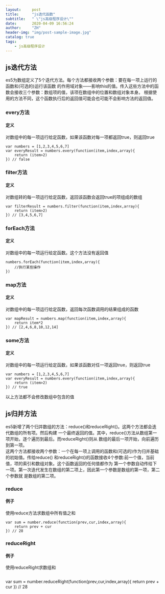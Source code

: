 ```yaml
---
layout:     post
title:      "js迭代函数"
subtitle:   " \"js高级程序设计\""
date:       2020-04-09 16:56:24
author:     "ZH"
header-img: "img/post-sample-image.jpg"
catalog: true
tags:
    - js高级程序设计
---
```

## js迭代方法
es5为数组定义了5个迭代方法。每个方法都接收两个参数：要在每一项上运行的函数和(可选的)运行该函数
的作用域对象——影响this的值。传入这些方法中的函数会接收三个参数：数组项的值，该项在数组中的位置和数组对象本身。
根据使用的方法不同，这个函数执行后的返回值可能会也可能不会影响方法的返回值。
### every方法
#### 定义
对数组中的每一项运行给定函数，如果该函数对每一项都返回true，则返回true    
```
var numbers = [1,2,3,4,5,6,7]
var everyResult = numbers.every(function(item,index,array){
    return (item>2)
}) // false
```
### filter方法
#### 定义
对数组转的每一项运行给定函数，返回该函数会返回true的项组成的数组    
```
var filterResult = numbers.filter(function(item,index,array){
    return (item>2)
}) // [3,4,5,6,7]
```
### forEach方法
#### 定义
对数组中的每一项运行给定函数。这个方法没有返回值    
```
numbers.forEach(function(item,index,array){
    //执行某些操作
})
```
### map方法
#### 定义
对数组中的每一项运行给定函数，返回每次函数调用的结果组成的函数    
```
var mapResult = numbers.map(function(item,index,array){
    return item*2
}) // [2,4,6,8,10,12,14]
```
### some方法
#### 定义
对数组中的每一项运行给定函数，如果该函数对任一项返回true，则返回true    
```
var numbers = [1,2,3,4,5,6,7]
var everyResult = numbers.every(function(item,index,array){
    return (item>2)
}) // true
```
以上方法都不会修改数组中包含的值    
## js归并方法
es5新增了两个归并数组的方法：reduce()和reduceRight()。这两个方法都会迭代数组的所有项。然后构建
一个最终返回的值。其中，reduce()方法从数组第一项开始，逐个遍历到最后。而reduceRight()则从
数组的最后一项开始，向前遍历到第一项。    
这两个方法都接收两个参数：一个在每一项上调用的函数和(可选的)作为归并基础的初始值。传给reduce()
和reduceRight()的函数接收4个参数:前一个值，当前值，项的索引和数组对象。这个函数返回的任何值都作为
第一个参数自动传给下一项。第一次迭代发生在数组的第二项上，因此第一个参数是数组的第一项，第二个参数就
是数组的第二项。    
### reduce
#### 例子
使用reduce方法求数组中所有值之和    
```
var sum = number.reduce(function(prev,cur,index,array){
    return prev + cur
}) // 28
```
### reduceRight
#### 例子
使用reduceRight求数组和    
```
```
var sum = number.reduceRight(function(prev,cur,index,array){
    return prev + cur
}) // 28
```

